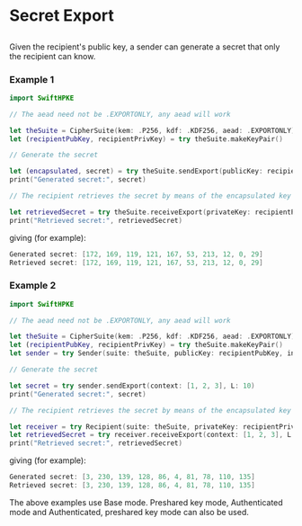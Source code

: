 # Secret Export

## 
Given the recipient's public key, a sender can generate a secret that only the recipient can know.

### Example 1
```swift
import SwiftHPKE

// The aead need not be .EXPORTONLY, any aead will work

let theSuite = CipherSuite(kem: .P256, kdf: .KDF256, aead: .EXPORTONLY)
let (recipientPubKey, recipientPrivKey) = try theSuite.makeKeyPair()

// Generate the secret

let (encapsulated, secret) = try theSuite.sendExport(publicKey: recipientPubKey, info: [], context: [1, 2, 3], L: 10)
print("Generated secret:", secret)

// The recipient retrieves the secret by means of the encapsulated key

let retrievedSecret = try theSuite.receiveExport(privateKey: recipientPrivKey, info: [], context: [1, 2, 3], L: 10, encap: encapsulated)
print("Retrieved secret:", retrievedSecret)
```
giving (for example):
```swift
Generated secret: [172, 169, 119, 121, 167, 53, 213, 12, 0, 29]
Retrieved secret: [172, 169, 119, 121, 167, 53, 213, 12, 0, 29]
```

### Example 2
```swift
import SwiftHPKE

// The aead need not be .EXPORTONLY, any aead will work

let theSuite = CipherSuite(kem: .P256, kdf: .KDF256, aead: .EXPORTONLY)
let (recipientPubKey, recipientPrivKey) = try theSuite.makeKeyPair()
let sender = try Sender(suite: theSuite, publicKey: recipientPubKey, info: [])

// Generate the secret

let secret = try sender.sendExport(context: [1, 2, 3], L: 10)
print("Generated secret:", secret)

// The recipient retrieves the secret by means of the encapsulated key

let receiver = try Recipient(suite: theSuite, privateKey: recipientPrivKey, info: [], encap: sender.encapsulatedKey)
let retrievedSecret = try receiver.receiveExport(context: [1, 2, 3], L: 10)
print("Retrieved secret:", retrievedSecret)
```
giving (for example):
```swift
Generated secret: [3, 230, 139, 128, 86, 4, 81, 78, 110, 135]
Retrieved secret: [3, 230, 139, 128, 86, 4, 81, 78, 110, 135]
```
The above examples use Base mode. Preshared key mode, Authenticated mode and Authenticated, preshared key mode
can also be used.

